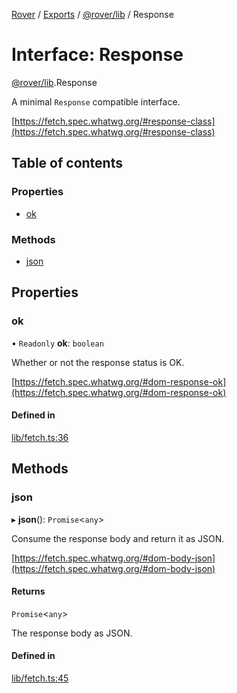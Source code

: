 [Rover](../README.md) / [Exports](../modules.md) / [@rover/lib](../modules/_rover_lib.md) / Response

# Interface: Response

[@rover/lib](../modules/_rover_lib.md).Response

A minimal `Response` compatible interface.

[https://fetch.spec.whatwg.org/#response-class](https://fetch.spec.whatwg.org/#response-class)

## Table of contents

### Properties

- [ok](_rover_lib.Response.md#ok)

### Methods

- [json](_rover_lib.Response.md#json)

## Properties

### ok

• `Readonly` **ok**: `boolean`

Whether or not the response status is OK.

[https://fetch.spec.whatwg.org/#dom-response-ok](https://fetch.spec.whatwg.org/#dom-response-ok)

#### Defined in

[lib/fetch.ts:36](https://github.com/kasperisager/rover/blob/a90c066/lib/fetch.ts#L36)

## Methods

### json

▸ **json**(): `Promise`<`any`\>

Consume the response body and return it as JSON.

[https://fetch.spec.whatwg.org/#dom-body-json](https://fetch.spec.whatwg.org/#dom-body-json)

#### Returns

`Promise`<`any`\>

The response body as JSON.

#### Defined in

[lib/fetch.ts:45](https://github.com/kasperisager/rover/blob/a90c066/lib/fetch.ts#L45)
